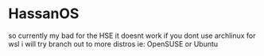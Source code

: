 # HassanOS
so currently my bad for the HSE it doesnt work if you dont use archlinux for wsl i will try branch out to more distros ie: OpenSUSE or Ubuntu
